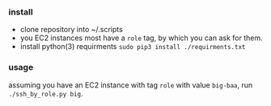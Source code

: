 ### install

- clone repository into ~/.scripts
- you EC2 instances most have a `role` tag, by which you can ask for them.
- install python(3) requirments `sudo pip3 install ./requirments.txt`

### usage

assuming you have an EC2 instance with tag `role` with value `big-baa`, run `./ssh_by_role.py big`.

